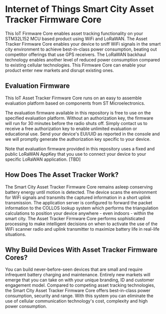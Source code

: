 #  Internet of Things Smart City Asset Tracker Firmware Core

This IoT Firmware Core enables asset tracking functionality on your STM32L152 MCU based product using WiFi and LoRaWAN. The Asset Tracker Firmware Core enables your device to sniff WiFi signals in the smart city environment to achieve best-in-class power consumption, beating out competitor offerings that use GPS receivers.  The LoRaWAN backhaul technology enables another level of reduced power consumption compared to existing cellular technologies. This Firmware Core can enable your product enter new markets and disrupt existing ones.


## Evaluation Firmware

This IoT Asset Tracker Firmware Core runs on an easy to assemble evaluation platform based on components from ST Microelectronics.

The evaluation firmware available in this repository is free to use on the specified evaluation platform.  Without an authorization key, the firmware will run for 30 minutes before the radio shuts off.  Simply contact us to receive a free authorization key to enable unlimited evaluation or educational use. Send your device's EUI/UID as reported in the console and we will promptly generate the authorization key specific to your device.

Note that evaluation firmware provided in this repository uses a fixed and public LoRaWAN AppKey that you use to connect your device to your specific LoRaWAN application. [TBD]


## How Does The Asset Tracker Work?

The Smart City Asset Tracker Firmware Core remains asleep conserving battery energy until motion is detected. The device scans the environment for WiFi signals and transmits the captured information in a short uplink transmission.  The application server is configured to forward the packet information to the COLLOS lookup system which performs the triangulation calculations to position your device anywhere - even indoors - within the smart city.  The Asset Tracker Firmware Core performs sophisticated processing to make intelligent decisions on when to activate the use of the WiFi scanner radio and uplink transmitter to maximize battery life in real-life situations.

## Why Build Devices With Asset Tracker Firmware Cores?

You can build never-before-seen devices that are small and require infrequent battery charging and maintenance.  Entirely new markets will emerge that you can take on with your unique branding, ID and customer engagement model. Compared to competing asset tracking technologies, the Smart City Asset Tracker Firmware Core offers best-in-class power consumption, security and range.  With this system you can eliminate the use of cellular communication technology's cost, complexity and high power consumption.



